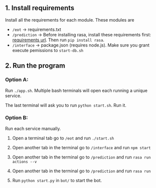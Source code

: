 ## 1. Install requirements

Install all the requirements for each module. These modules are
* `/eot` -> requirements.txt
* `/prediction` -> Before installing rasa, install these requirements first: [requirements url](https://github.com/HWUConvAgentsProject/CA2020_instructions/blob/master/rasa_tutorial/requirements.txt). Then run `pip install rasa`.
* `/interface` -> package.json (requires node.js). Make sure you grant execute pemissions to `start-db.sh`

## 2. Run the program

### Option A:

Run `./app.sh`. Multiple bash terminals will open each running a unique service.

The last terminal will ask you to run `python start.sh`. Run it.

### Option B:

Run each service manually.

1. Open a terminal tab go to `/eot` and run `./start.sh`

3. Open another tab in the terminal go to `/interface` and run `npm start`

4. Open another tab in the terminal go to `/prediction` and run `rasa run actions --v`

5. Open another tab in the terminal go to `/prediction` and run `rasa run`

6. Run `python start.py` in `bot/` to start the bot.

